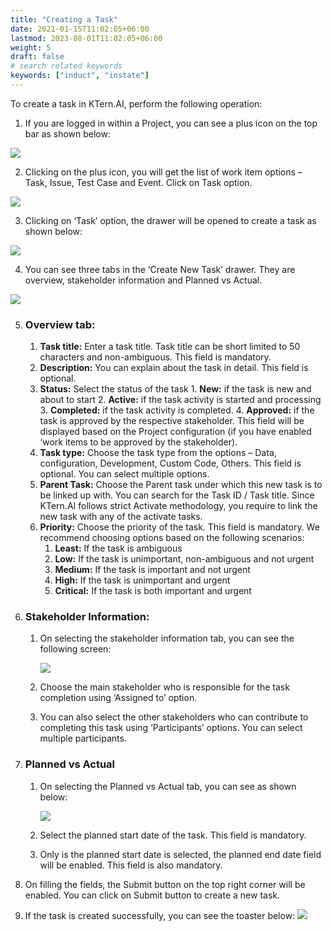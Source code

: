 ```yaml
---
title: "Creating a Task"
date: 2021-01-15T11:02:05+06:00
lastmod: 2023-08-01T11:02:05+06:00
weight: 5
draft: false
# search related keywords
keywords: ["induct", "instate"]
---
```



To create a task in KTern.AI, perform the following operation:

1. If you are logged in within a Project, you can see a plus icon on the top bar as shown below:

![](https://storage.googleapis.com/ktern-docs-files/create-task-1.png)

2. Clicking on the plus icon, you will get the list of work item options – Task, Issue, Test Case and Event. Click on Task option.

![](https://storage.googleapis.com/ktern-docs-files/create-task-2.png)

3. Clicking on ‘Task’ option, the drawer will be opened to create a task as shown below:

![](https://storage.googleapis.com/ktern-docs-files/create-task-3.png)

4. You can see three tabs in the ‘Create New Task’ drawer. They are overview, stakeholder information and Planned vs Actual.

![](https://storage.googleapis.com/ktern-docs-files/create-task-4.png)

5. ### Overview tab:

   1. **Task title:** Enter a task title. Task title can be short limited to 50 characters and non-ambiguous. This field is mandatory.
   2. **Description:** You can explain about the task in detail. This field is optional.
   3. **Status:** Select the status of the task 1. **New:** if the task is new and about to start 2. **Active:** if the task activity is started and processing 3. **Completed:** if the task activity is completed. 4. **Approved:** if the task is approved by the respective stakeholder. This field will be displayed based on the Project configuration (if you have enabled ‘work items to be approved by the stakeholder).
   4. **Task type:** Choose the task type from the options – Data, configuration, Development, Custom Code, Others. This field is optional. You can select multiple options.
   5. **Parent Task:** Choose the Parent task under which this new task is to be linked up with. You can search for the Task ID / Task title. Since KTern.AI follows strict Activate methodology, you require to link the new task with any of the activate tasks.
   6. **Priority:** Choose the priority of the task. This field is mandatory. We recommend choosing options based on the following scenarios:
      1. **Least:** If the task is ambiguous
      2. **Low:** If the task is unimportant, non-ambiguous and not urgent
      3. **Medium:** If the task is important and not urgent
      4. **High:** If the task is unimportant and urgent
      5. **Critical:** If the task is both important and urgent

6. ### Stakeholder Information:

   1. On selecting the stakeholder information tab, you can see the following screen:

      ![](https://storage.googleapis.com/ktern-docs-files/create-task-4.png)

   2. Choose the main stakeholder who is responsible for the task completion using ‘Assigned to’ option.

   3. You can also select the other stakeholders who can contribute to completing this task using ‘Participants’ options. You can select multiple participants.

7. ### Planned vs Actual

   1. On selecting the Planned vs Actual tab, you can see as shown below:

      ![](https://storage.googleapis.com/ktern-docs-files/create-task-5.png)

   2. Select the planned start date of the task. This field is mandatory.

   3. Only is the planned start date is selected, the planned end date field will be enabled. This field is also mandatory.

8. On filling the fields, the Submit button on the top right corner will be enabled. You can click on Submit button to create a new task.

9. If the task is created successfully, you can see the toaster below:
   ![](https://storage.googleapis.com/ktern-docs-files/create-task-6.png)
